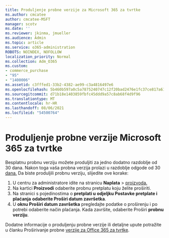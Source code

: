 ```yaml
---
title: Produljenje probne verzije za Microsoft 365 za tvrtke
ms.author: cmcatee
author: cmcatee-MSFT
manager: scotv
ms.date: ''
ms.reviewer: jkinma, jmueller
ms.audience: Admin
ms.topic: article
ms.service: o365-administration
ROBOTS: NOINDEX, NOFOLLOW
localization_priority: Normal
ms.collection: Adm_O365
ms.custom:
- commerce_purchase
- "95"
- "1400006"
ms.assetid: c3fffed1-33b2-4382-ae99-c3a4816497e6
ms.openlocfilehash: 5b460b597a0c5a7875240747c12f20bad2476e1fc37ce817a61e332cc404f9ac
ms.sourcegitcommit: d71b18e1403859fbfc45ddd9a57c8ab68f4d9f96
ms.translationtype: MT
ms.contentlocale: hr-HR
ms.lasthandoff: 08/06/2021
ms.locfileid: "54500764"
---
```

# <a name="extend-your-trial-for-microsoft-365-for-business"></a>Produljenje probne verzije Microsoft 365 za tvrtke

Besplatnu probnu verziju možete produljiti za jedno dodatno razdoblje od 30 dana. Nakon toga vaša probna verzija prolazi u razdoblje odgode od 30 [dana.](/alchemyinsights/grace-period-for-microsoft-365-free-trial) Da biste produljili probnu verziju, slijedite ove korake:
  
1. U centru za administratore idite na stranicu **Naplata** \> [proizvoda.](https://go.microsoft.com/fwlink/p/?linkid=842054)
2. Na kartici **Proizvodi** odaberite probnu pretplatu koju želite proširiti.
3. Na stranici s pojedinostima o **pretplati u odjeljku Postavke pretplate i plaćanja** **odaberite Proširi datum završetka**.
4. U **oknu Proširi datum završetka** pregledajte podatke o proširenju i po potrebi odaberite način plaćanja. Kada završite, odaberite Proširi **probnu verziju**.

Dodatne informacije o produljenju probne verzije ili detaljne upute potražite u članku Proširivanje probne [verzije za Office 365 za tvrtke](/microsoft-365/commerce/extend-your-trial).